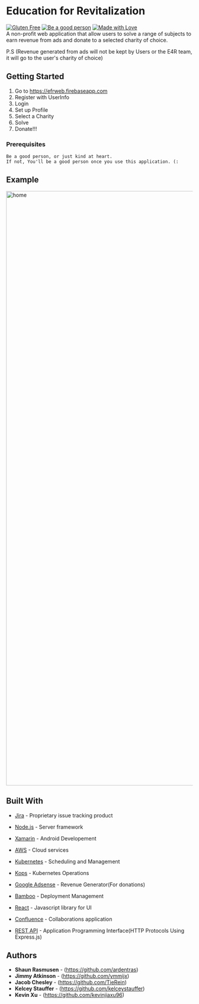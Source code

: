 # Education for Revitalization 
<a href="#"> 
  <img src="https://forthebadge.com/images/badges/gluten-free.svg"
       alt="Gluten Free"></a>

<a href="#"> 
  <img src="https://forthebadge.com/images/badges/makes-people-smile.svg"
       alt="Be a good person"></a>

<a href="#"> 
  <img src="https://forthebadge.com/images/badges/built-with-love.svg"
       alt="Made with Love"></a>

<br>
A non-profit web application that allow users to solve a range of subjects to earn revenue from ads and donate to a selected charity of choice.

P.S (Revenue generated from ads will not be kept by Users or the E4R team, it will go to the user's charity of choice)

## Getting Started

1. Go to <a href="https://efrweb.firebaseapp.com" target="_blank">https://efrweb.firebaseapp.com</a>
2. Register with UserInfo
3. Login
4. Set up Profile
5. Select a Charity
6. Solve
7. Donate!!!

### Prerequisites

```
Be a good person, or just kind at heart.
If not, You'll be a good person once you use this application. (:
```

## Example
<img width="1600" alt="home" src="https://user-images.githubusercontent.com/26973140/35903926-023d11f6-0b96-11e8-8538-0a7f4a372607.png">

## Built With

* [Jira](https://www.atlassian.com/software/jira) - Proprietary issue tracking product
* [Node.js](https://nodejs.org/) - Server framework
* [Xamarin](https://www.xamarin.com) - Android Developement
* [AWS](https://aws.amazon.com) - Cloud services  
* [Kubernetes](https://github.com/kubernetes/kubernetes) - Scheduling and Management
* [Kops](https://github.com/kubernetes/kops) - Kubernetes Operations
* [Google Adsense](https://www.google.com/adsense) - Revenue Generator(For donations)
* [Bamboo](https://www.atlassian.com/software/bamboo) - Deployment Management
* [React](https://reactjs.org) - Javascript library for UI
* [Confluence](https://www.atlassian.com/software/confluence) - Collaborations application

* [REST API](http://www.restapitutorial.com) - Application Programming Interface(HTTP Protocols Using Express.js)

## Authors

* **Shaun Rasmusen** - (https://github.com/ardentras)
* **Jimmy Atkinson** - (https://github.com/ymmijx)
* **Jacob Chesley** - (https://github.com/TieRein)
* **Kelcey Stauffer** - (https://github.com/kelceystauffer)
* **Kevin Xu** - (https://github.com/kevinjiaxu96)
